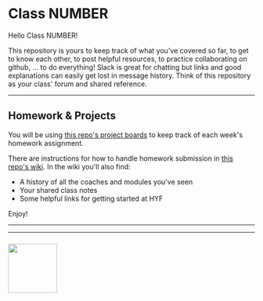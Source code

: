 # Class NUMBER

Hello Class NUMBER!

This repository is yours to keep track of what you've covered so far, to get to know each other, to post helpful resources, to practice collaborating on github, ... to do everything!  Slack is great for chatting but links and good explanations can easily get lost in message history.  Think of this repository as your class' forum and shared reference.


---

## Homework & Projects

You will be using [this repo's project boards](https://github.com/HackYourFutureBelgium/class-repo-template/projects) to keep track of each week's homework assignment.


There are instructions for how to handle homework submission in [this repo's wiki](https://github.com/HackYourFutureBelgium/class-repo-template/wiki).  In the wiki you'll also find:
* A history of all the coaches and modules you've seen
* Your shared class notes
* Some helpful links for getting started at HYF

Enjoy!


___
___
### <a href="https://hackyourfuture.be" target="_blank"><img src="https://pbs.twimg.com/profile_images/984474625009741824/Bs_qKx6-_400x400.jpg" width="100" height="100"></img></a>
